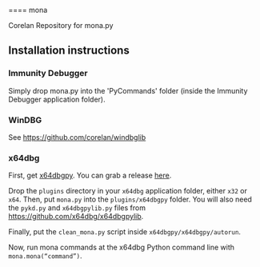 ====
mona

Corelan Repository for mona.py


Installation instructions
-------------------------

### Immunity Debugger
Simply drop mona.py into the 'PyCommands' folder (inside the Immunity Debugger application folder).

### WinDBG
See https://github.com/corelan/windbglib

### x64dbg
First, get [x64dbgpy](https://github.com/x64dbg/x64dbgpy). You can grab a release [here](https://ci.appveyor.com/project/mrexodia/x64dbg-python/build/artifacts).

Drop the `plugins` directory in your `x64dbg` application folder, either `x32` or `x64`. Then, put `mona.py` into the `plugins/x64dbgpy` folder. You will also need the `pykd.py` and `x64dbgpylib.py` files from https://github.com/x64dbg/x64dbgpylib. 

Finally, put the `clean_mona.py` script inside `x64dbgpy/x64dbgpy/autorun`. 

Now, run mona commands at the x64dbg Python command line with `mona.mona(“command”)`.
